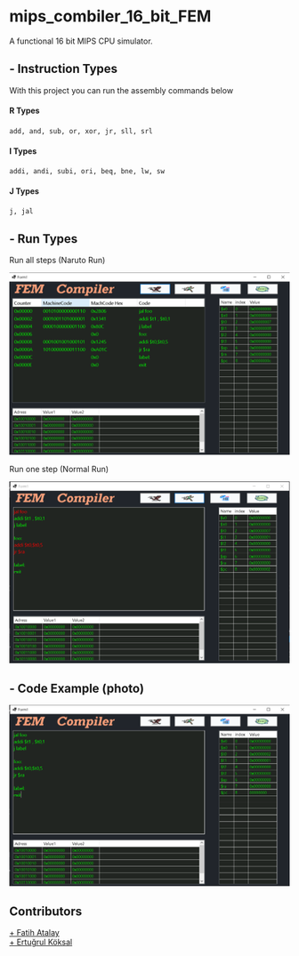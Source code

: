 # mips_combiler_16_bit_FEM
A functional 16 bit MIPS CPU simulator. <br>

## - Instruction Types
With this project you can run the assembly commands below

####   R Types
`add, and, sub, or, xor, jr, sll, srl`

####   I Types
`addi, andi, subi, ori, beq, bne, lw, sw`

####   J Types
`j, jal`

## - Run Types
Run all steps (Naruto Run)

![Run1](https://github.com/MuazAsilkan/mips_combiler_16_bit_FEM/blob/main/photos/run1.PNG)

Run one step (Normal Run)

![Run2](https://github.com/MuazAsilkan/mips_combiler_16_bit_FEM/blob/main/photos/run2.PNG)

## - Code Example (photo)
![Run3](https://github.com/MuazAsilkan/mips_combiler_16_bit_FEM/blob/main/photos/run3.PNG)

## Contributors
[+ Fatih Atalay](https://github.com/atalay55) <br>
[+ Ertuğrul Köksal](https://github.com/ertugrulkoksal)

